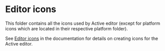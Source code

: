 # Editor icons

This folder contains all the icons used by Active editor (except for platform
icons which are located in their respective platform folder).

See [Editor icons](https://docs.activeengine.org/en/latest/development/editor/creating_icons.html)
in the documentation for details on creating icons for the Active editor.
